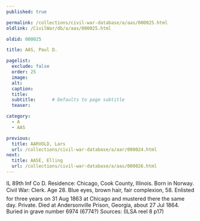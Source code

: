 ```yaml
---
published: true

permalink: /collections/civil-war-database/a/aas/000025.html
oldlink: /CivilWar/db/a/aas/000025.html

oldid: 000025

title: AAS, Paul D.

pagelist:
  exclude: false
  order: 25
  image: 
  alt:
  caption:
  title:
  subtitle:      # Defaults to page subtitle
  teaser:

category: 
  - A 
  - AAS

previous:
  title: AARVOLD, Lars
  url: /collections/civil-war-database/a/aar/000024.html  
next:
  title: AASE, Elling
  url: /collections/civil-war-database/a/aas/000026.html   
---
```

IL 89th Inf Co D. Residence: Chicago, Cook County, Illinois. Born in Norway. Civil War: Clerk. Age 28. Blue eyes, brown hair, fair complexion, 5&#146;8&#148;. Enlisted for three years on 31 Aug 1863 at Chicago and mustered there the same day. Private. Died at Andersonville Prison, Georgia, about 27 Jul 1864. Buried in grave number 6974 (6774?) Sources: (ILSA reel 8 p17)